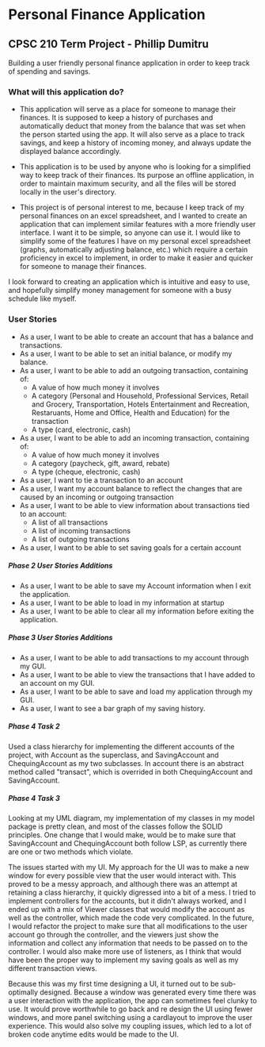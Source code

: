# Personal Finance Application

## CPSC 210 Term Project - Phillip Dumitru


Building a user friendly personal finance application in order to keep track of spending and savings.

### What will this application do?
- This application will serve as a place for someone to manage their finances. It is supposed to keep a history of 
purchases and automatically deduct that money from the balance that was set when the person started using the app.
It will also serve as a place to track savings, and keep a history of incoming money, and always update the displayed
balance accordingly. 

- This application is to be used by anyone who is looking for a simplified way to keep track of their finances.
Its purpose an offline application, in order to maintain maximum security, and all the files will be stored locally in
the user's directory.
 
- This project is of personal interest to me, because I keep track of my personal finances on an excel spreadsheet, and
I wanted to create an application that can implement similar features with a more friendly user interface. I want it to 
be simple, so anyone can use it. I would like to simplify some of the features I have on my personal excel spreadsheet 
(graphs, automatically adjusting balance, etc.) which require a certain proficiency in excel to implement, in order to 
make it easier and quicker for someone to manage their finances.

I look forward to creating an application which is intuitive and easy to use, and hopefully simplify
money management for someone with a busy schedule like myself.

### User Stories
- As a user, I want to be able to create an account that has a balance and transactions.
- As a user, I want to be able to set an initial balance, or modify my balance.
- As a user, I want to be able to add an outgoing transaction, containing of:
    - A value of how much money it involves
    - A category (Personal and Household, Professional Services, Retail and Grocery, Transportation, 
    Hotels Entertainment and Recreation, Restaruants, Home and Office, Health and Education) for the transaction
    - A type (card, electronic, cash)
- As a user, I want to be able to add an incoming transaction, containing of:
    - A value of how much money it involves
    - A category (paycheck, gift, award, rebate)
    - A type (cheque, electronic, cash)
- As a user, I want to tie a transaction to an account
- As a user, I want my account balance to reflect the changes that are caused by an incoming or outgoing transaction
- As a user, I want to be able to view information about transactions tied to an account:
    - A list of all transactions
    - A list of incoming transactions
    - A list of outgoing transactions
- As a user, I want to be able to set saving goals for a certain account

##### Phase 2 User Stories Additions
- As a user, I want to be able to save my Account information when I exit the application.
- As a user, I want to be able to load in my information at startup
- As a user, I want to be able to clear all my information before exiting the application.

##### Phase 3 User Stories Additions
- As a user, I want to be able to add transactions to my account through my GUI.
- As a user, I want to be able to view the transactions that I have added to an account on my GUI.
- As a user, I want to be able to save and load my application through my GUI.
- As a user, I want to see a bar graph of my saving history.

##### Phase 4 Task 2
Used a class hierarchy for implementing the different accounts of the project, with Account as the
superclass, and SavingAccount and ChequingAccount as my two subclasses. In account there is an abstract method
called "transact", which is overrided in both ChequingAccount and SavingAccount.

##### Phase 4 Task 3
Looking at my UML diagram, my implementation of my classes in my model package is pretty clean, and most of the 
classes follow the SOLID principles. One change that I would make, would be to make sure that SavingAccount and 
ChequingAccount both follow LSP, as currently there are one or two methods which violate.
 
 The issues started with my UI. 
My approach for the UI was to make a new window for every possible view that the user would interact with. This proved 
to be a messy approach, and although there was an attempt at retaining a class hierarchy, it quickly digressed into a bit
of a mess. I tried to implement controllers for the accounts, but it didn't always worked, and I ended up with a mix of
Viewer classes that would modify the account as well as the controller, which made the code very complicated. In the future,
I would refactor the project to make sure that all modifications to the user account go through the controller, and the viewers
just show the information and collect any information that needs to be passed on to the controller. I would also make more
use of listeners, as I think that would have been the proper way to implement my saving goals as well as my different transaction
views.

Because this was my first time designing a UI, it turned out to be sub-optimally designed. Because a window was generated every
time there was a user interaction with the application, the app can sometimes feel clunky to use. It would prove worthwhile 
to go back and re design the UI using fewer windows, and more panel switching using a cardlayout to improve the user experience. This 
would also solve my coupling issues, which led to a lot of broken code anytime edits would be made to the UI.

 


